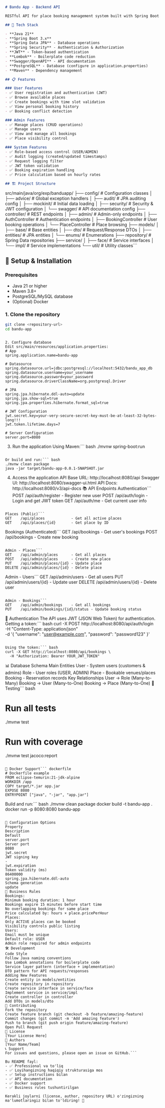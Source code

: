 ``` markdown
# Bandu App - Backend API

RESTful API for place booking management system built with Spring Boot.

## 🚀 Tech Stack

- **Java 21**
- **Spring Boot 3.x**
- **Spring Data JPA** - Database operations
- **Spring Security** - Authentication & Authorization
- **JWT** - Token-based authentication
- **Lombok** - Boilerplate code reduction
- **Swagger/OpenAPI** - API documentation
- **PostgreSQL** - Database (configure in application.properties)
- **Maven** - Dependency management

## 📋 Features

### User Features
- ✅ User registration and authentication (JWT)
- ✅ Browse available places
- ✅ Create bookings with time slot validation
- ✅ View personal booking history
- ✅ Booking conflict detection

### Admin Features
- ✅ Manage places (CRUD operations)
- ✅ Manage users
- ✅ View and manage all bookings
- ✅ Place visibility control

### System Features
- ✅ Role-based access control (USER/ADMIN)
- ✅ Audit logging (created/updated timestamps)
- ✅ Request logging filter
- ✅ JWT token validation
- ✅ Booking expiration handling
- ✅ Price calculation based on hourly rates

## 🏗️ Project Structure
```

src/main/java/org/exp/banduapp/ 
├── config/ # Configuration classes 
│ 
├── advice/ # Global exception handlers 
│ ├── audit/ # JPA auditing config 
│ ├── mockinit/ # Initial data loading 
│ ├── security/ # Security & JWT configuration 
│ └── swagger/ # API documentation config 
├── controller/ # REST endpoints 
│ ├── admin/ # Admin-only endpoints 
│ ├── AuthController # Authentication endpoints 
│ ├── BookingController # User booking operations 
│ └── PlaceController # Place browsing 
├── models/ 
│ ├── base/ # Base entities 
│ ├── dto/ # Request/Response DTOs 
│ ├── entities/ # JPA entities 
│ └── enums/ # Enumerations 
├── repository/ # Spring Data repositories 
├── service/ 
│ ├── face/ # Service interfaces 
│ └── impl/ # Service implementations 
└── util/ # Utility classes``` 

## 🔧 Setup & Installation

### Prerequisites
- Java 21 or higher
- Maven 3.8+
- PostgreSQL/MySQL database
- (Optional) Docker

### 1. Clone the repository
```bash
git clone <repository-url>
cd bandu-app
```
```

2. Configure database
Edit src/main/resources/application.properties:
# App
spring.application.name=bandu-app

# Datasource
spring.datasource.url=jdbc:postgresql://localhost:5432/bandu_app_db
spring.datasource.username=your_username
spring.datasource.password=your_password
spring.datasource.driverClassName=org.postgresql.Driver

# JPA
spring.jpa.hibernate.ddl-auto=update
spring.jpa.show-sql=true
spring.jpa.properties.hibernate.format_sql=true

# JWT Configuration
jwt.secret.key=your-very-secure-secret-key-must-be-at-least-32-bytes-long!!!
jwt.token.lifetime.days=7

# Server Configuration
server.port=8080
```

3. Run the application
Using Maven:``` bash
./mvnw spring-boot:run
```

Or build and run:``` bash
./mvnw clean package
java -jar target/bandu-app-0.0.1-SNAPSHOT.jar
```

4. Access the application
API Base URL: http://localhost:8080/api
Swagger UI: http://localhost:8080/swagger-ui.html
API Docs: http://localhost:8080/v3/api-docs
📚 API Endpoints
Authentication``` 
POST   /api/auth/register     - Register new user
POST   /api/auth/login        - Login and get JWT token
GET    /api/auth/me           - Get current user info
```

Places (Public)``` 
GET    /api/places            - Get all active places
GET    /api/places/{id}       - Get place by ID
```

Bookings (Authenticated)``` 
GET    /api/bookings          - Get user's bookings
POST   /api/bookings          - Create new booking
```

Admin - Places``` 
GET    /api/admin/places      - Get all places
POST   /api/admin/places      - Create new place
PUT    /api/admin/places/{id} - Update place
DELETE /api/admin/places/{id} - Delete place
```

Admin - Users``` 
GET    /api/admin/users       - Get all users
PUT    /api/admin/users/{id}  - Update user
DELETE /api/admin/users/{id}  - Delete user
```

Admin - Bookings``` 
GET    /api/admin/bookings    - Get all bookings
PUT    /api/admin/bookings/{id}/status - Update booking status
```

🔐 Authentication
The API uses JWT (JSON Web Token) for authentication.
Getting a token:``` bash
curl -X POST http://localhost:8080/api/auth/login \
  -H "Content-Type: application/json" \
  -d '{
    "username": "user@example.com",
    "password": "password123"
  }'
```

Using the token:``` bash
curl -X GET http://localhost:8080/api/bookings \
  -H "Authorization: Bearer YOUR_JWT_TOKEN"
```

📊 Database Schema
Main Entities
User - System users (customers & admins)
Role - User roles (USER, ADMIN)
Place - Bookable venues/places
Booking - Reservation records
Key Relationships
User → Role (Many-to-Many)
Booking → User (Many-to-One)
Booking → Place (Many-to-One)
🧪 Testing``` bash
# Run all tests
./mvnw test

# Run with coverage
./mvnw test jacoco:report
```

🐳 Docker Support``` dockerfile
# Dockerfile example
FROM eclipse-temurin:21-jdk-alpine
WORKDIR /app
COPY target/*.jar app.jar
EXPOSE 8080
ENTRYPOINT ["java", "-jar", "app.jar"]
```

Build and run:``` bash
./mvnw clean package
docker build -t bandu-app .
docker run -p 8080:8080 bandu-app
```

🔧 Configuration Options
Property
Description
Default
server.port
Server port
8080
jwt.secret
JWT signing key
-
jwt.expiration
Token validity (ms)
86400000
spring.jpa.hibernate.ddl-auto
Schema generation
update
📝 Business Rules
Bookings:
Minimum booking duration: 1 hour
Bookings expire 15 minutes before start time
No overlapping bookings for same place
Price calculated by: hours × place.pricePerHour
Places:
Only ACTIVE places can be booked
Visibility controls public listing
Users:
Email must be unique
Default role: USER
Admin role required for admin endpoints
🛠️ Development
Code Style
Follow Java naming conventions
Use Lombok annotations for boilerplate code
Service layer pattern (interface + implementation)
DTO pattern for API requests/responses
Adding New Features
Create entity in models/entities
Create repository in repository
Create service interface in service/face
Implement service in service/impl
Create controller in controller
Add DTOs in models/dto
🤝 Contributing
Fork the repository
Create feature branch (git checkout -b feature/amazing-feature)
Commit changes (git commit -m 'Add amazing feature')
Push to branch (git push origin feature/amazing-feature)
Open Pull Request
📄 License
[Your License Here]
👥 Authors
[Your Name/Team]
📞 Support
For issues and questions, please open an issue on GitHub.``` 

Bu README fayl:
- ✅ Professional va to'liq
- ✅ Loyihangizning haqiqiy strukturasiga mos
- ✅ Setup instructions bilan
- ✅ API documentation
- ✅ Docker support
- ✅ Business rules tushuntirilgan

Kerakli joylarni (license, author, repository URL) o'zingizning ma'lumotlaringiz bilan to'ldiring! 🚀
```
